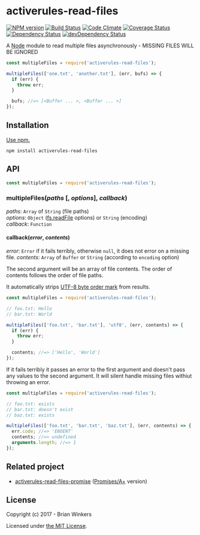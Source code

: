 # activerules-read-files 

[![NPM version](https://img.shields.io/npm/v/activerules-read-files.svg)](https://www.npmjs.com/package/activerules-read-files)
[![Build Status](https://travis-ci.org/bwinkers/activerules-read-files.svg?branch=master)](https://travis-ci.org/bwinkers/activerules-read-files)
[![Code Climate](https://codeclimate.com/github/bwinkers/activerules-read-files/badges/gpa.svg)](https://codeclimate.com/github/bwinkers/activerules-read-files)
[![Coverage Status](https://img.shields.io/coveralls/bwinkers/activerules-read-files.svg)](https://coveralls.io/github/bwinkers/activerules-read-files)
[![Dependency Status](https://img.shields.io/david/bwinkers/activerules-read-files.svg?label=deps)](https://david-dm.org/bwinkers/activerules-read-files)
[![devDependency Status](https://img.shields.io/david/dev/bwinkers/activerules-read-files.svg?label=devDeps)](https://david-dm.org/bwinkers/activerules-read-files#info=devDependencies)


A [Node](https://nodejs.org/) module to read multiple files asynchronously - MISSING FILES WILL BE IGNORED

```javascript
const multipleFiles = require('activerules-read-files');

multipleFiles(['one.txt', 'another.txt'], (err, bufs) => {
  if (err) {
    throw err;
  }

  bufs; //=> [<Buffer ... >, <Buffer ... >]
});
```

## Installation

[Use npm.](https://docs.npmjs.com/cli/install)

```
npm install activerules-read-files
```

## API

```javascript
const multipleFiles = require('activerules-read-files');
```

### multipleFiles(*paths* [, *options*], *callback*)

*paths*: `Array` of `String` (file paths)  
*options*: `Object` ([fs.readFile] options) or `String` (encoding)  
*callback*: `Function`

#### callback(*error*, *contents*)

*error*: `Error` if it fails terribly, otherwise `null`, it does not error on a missing file.
*contents*: `Array` of `Buffer` or `String` (according to `encoding` option)

The second argument will be an array of file contents. The order of contents follows the order of file paths. 

It automatically strips [UTF-8 byte order mark](https://en.wikipedia.org/wiki/Byte_order_mark#UTF-8) from results.

```javascript
const multipleFiles = require('activerules-read-files');

// foo.txt: Hello
// bar.txt: World

multipleFiles(['foo.txt', 'bar.txt'], 'utf8', (err, contents) => {
  if (err) {
    throw err;
  }

  contents; //=> ['Hello', 'World']
});
```

If it fails terribly it passes an error to the first argument and doesn't pass any values to the second argument. It will silent handle missing files withiut throwing an error.

```javascript
const multipleFiles = require('activerules-read-files');

// foo.txt: exists
// bar.txt: doesn't exist
// baz.txt: exists

multipleFiles(['foo.txt', 'bar.txt', 'baz.txt'], (err, contents) => {
  err.code; //=> 'ENOENT'
  contents; //=> undefined
  arguments.length; //=> 1
});
```

## Related project

* [activerules-read-files-promise](https://github.com/bwinkers/activerules-read-files-promise) ([Promises/A+](https://promisesaplus.com/) version)

## License

Copyright (c) 2017 - Brian Winkers

Licensed under [the MIT License](./LICENSE).

[fs.readFile]: https://nodejs.org/api/fs.html#fs_fs_readfile_filename_options_callback
